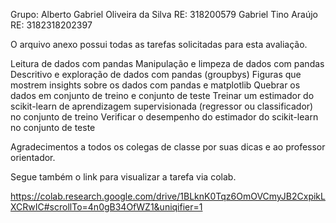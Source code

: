 Grupo: 
Alberto Gabriel Oliveira da Silva RE: 318200579
Gabriel Tino Araújo RE: 3182318202397

O arquivo anexo possui todas as tarefas solicitadas para esta avaliação.

Leitura de dados com pandas
Manipulação e limpeza de dados com pandas
Descritivo e exploração de dados com pandas (groupbys)
Figuras que mostrem insights sobre os dados com pandas e matplotlib
Quebrar os dados em conjunto de treino e conjunto de teste
Treinar um estimador do scikit-learn de aprendizagem supervisionada (regressor ou classificador) no conjunto de treino
Verificar o desempenho do estimador do scikit-learn no conjunto de teste


Agradecimentos a todos os colegas de classe por suas dicas e ao professor orientador.

Segue também o link para visualizar a tarefa via colab.

https://colab.research.google.com/drive/1BLknK0Tqz6OmOVCmyJB2CxpikLXCRwIC#scrollTo=4n0gB34OfWZ1&uniqifier=1
